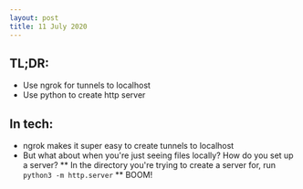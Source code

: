 ```yaml
---
layout: post
title: 11 July 2020
---
```

## TL;DR:
* Use ngrok for tunnels to localhost
* Use python to create http server

## In tech:
* ngrok makes it super easy to create tunnels to localhost
* But what about when you're just seeing files locally? How do you set up a server?
** In the directory you're trying to create a server for, run `python3 -m http.server`
** BOOM!

